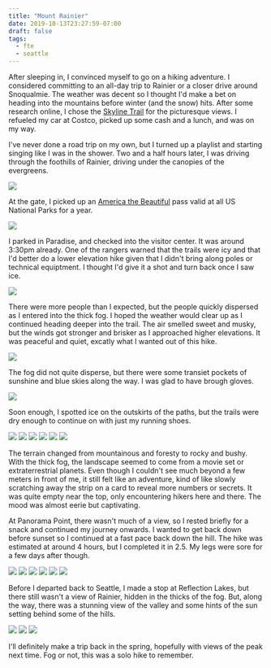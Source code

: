 ```yaml
---
title: "Mount Rainier"
date: 2019-10-13T23:27:59-07:00
draft: false
tags:
  - fte
  - seattle
---
```


After sleeping in, I convinced myself to go on a hiking adventure. I considered committing to an all-day trip to Rainier or a closer drive around Snoqualmie. The weather was decent so I thought I'd make a bet on heading into the mountains before winter (and the snow) hits. After some research online, I chose the [Skyline Trail](https://visitrainier.com/skyline-trail-panorama-point/) for the picturesque views. I refueled my car at Costco, picked up some cash and a lunch, and was on my way. 

I've never done a road trip on my own, but I turned up a playlist and starting singing like I was in the shower. Two and a half hours later, I was driving through the foothills of Rainier, driving under the canopies of the evergreens. 

![](https://kevinshum.blob.core.windows.net/web/20191013/DSC00331.jpg)

At the gate, I picked up an [America the Beautiful](https://www.nps.gov/planyourvisit/passes.htm) pass valid at all US National Parks for a year.

![](https://kevinshum.blob.core.windows.net/web/20191013/DSC00396.jpg)


I parked in Paradise, and checked into the visitor center. It was around 3:30pm already. One of the rangers warned that the trails were icy and that I'd better do a lower elevation hike given that I didn't bring along poles or technical equiptment. I thought I'd give it a shot and turn back once I saw ice. 

![](https://kevinshum.blob.core.windows.net/web/20191013/DSC00333.jpg)


There were more people than I expected, but the people quickly dispersed as I entered into the thick fog. I hoped the weather would clear up as I continued heading deeper into the trail. The air smelled sweet and musky, but the winds got stronger and brisker as I approached higher elevations. It was peaceful and quiet, excatly what I wanted out of this hike. 

![](https://kevinshum.blob.core.windows.net/web/20191013/DSC00334.jpg)

The fog did not quite disperse, but there were some transiet pockets of sunshine and blue skies along the way. I was glad to have brough gloves.

![](https://kevinshum.blob.core.windows.net/web/20191013/DSC00339.jpg)

Soon enough, I spotted ice on the outskirts of the paths, but the trails were dry enough to continue on with just my running shoes. 

![](https://kevinshum.blob.core.windows.net/web/20191013/DSC00350.jpg)
![](https://kevinshum.blob.core.windows.net/web/20191013/DSC00356.jpg)
![](https://kevinshum.blob.core.windows.net/web/20191013/DSC00357.jpg)
![](https://kevinshum.blob.core.windows.net/web/20191013/DSC00360.jpg)
![](https://kevinshum.blob.core.windows.net/web/20191013/DSC00369.jpg)
![](https://kevinshum.blob.core.windows.net/web/20191013/DSC00372.jpg)

The terrain changed from mountainous and foresty to rocky and bushy. With the thick fog, the landscape seemed to come from a movie set or extraterrestrial planets. Even though I couldn't see much beyond a few meters in front of me, it still felt like an adventure, kind of like slowly scratching away the strip on a card to reveal more numbers or secrets. It was quite empty near the top, only encountering hikers here and there. The mood was almost eerie but captivating. 

At Panorama Point, there wasn't much of a view, so I rested briefly for a snack and continued my journey onwards. I wanted to get back down before sunset so I continued at a fast pace back down the hill. The hike was estimated at around 4 hours, but I completed it in 2.5. My legs were sore for a few days after though.

![](https://kevinshum.blob.core.windows.net/web/20191013/DSC00373.jpg)
![](https://kevinshum.blob.core.windows.net/web/20191013/DSC00377.jpg)
![](https://kevinshum.blob.core.windows.net/web/20191013/DSC00378.jpg)
![](https://kevinshum.blob.core.windows.net/web/20191013/DSC00388.jpg)
![](https://kevinshum.blob.core.windows.net/web/20191013/DSC00389.jpg)
![](https://kevinshum.blob.core.windows.net/web/20191013/DSC00392.jpg)

Before I departed back to Seattle, I made a stop at Reflection Lakes, but there still wasn't a view of Rainier, hidden in the thicks of the fog. But, along the way, there was a stunning view of the valley and some hints of the sun setting behind some of the hills.

![](https://kevinshum.blob.core.windows.net/web/20191013/DSC00397.jpg)
![](https://kevinshum.blob.core.windows.net/web/20191013/DSC00398.jpg)
![](https://kevinshum.blob.core.windows.net/web/20191013/DSC00400.jpg)

I'll definitely make a trip back in the spring, hopefully with views of the peak next time. Fog or not, this was a solo hike to remember.